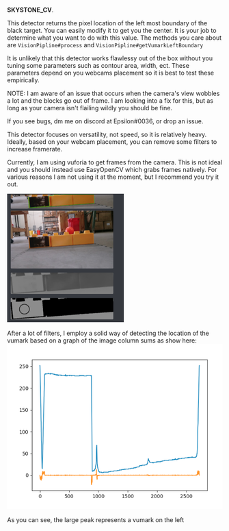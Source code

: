 **SKYSTONE_CV**. 

This detector returns the pixel location of the left most boundary of the black target. 
You can easily modify it to get you the center. 
It is your job to determine what you want to do with this value.
The methods you care about are 
`VisionPipline#process` and `VisionPipline#getVumarkLeftBoundary`

It is unlikely that this detector works flawlessy out of the box without you tuning some parameters such as contour area, width, ect. These parameters depend on you webcams placement so it is best to test these empirically. 

NOTE:
I am aware of an issue that occurs when the camera's view wobbles a lot and the blocks go out of frame. 
I am looking into a fix for this, but as long as your camera isn't flailing wildly you should be fine. 

If you see bugs, dm me on discord at Epsilon#0036, or drop an issue.

This detector focuses on versatility, not speed, so it is relatively heavy. Ideally, based on your webcam placement, you can remove some filters to increase framerate. 

Currently, I am using vuforia to get frames from the camera. This is not ideal and you should instead use EasyOpenCV which grabs frames natively. For various reasons I am not using it at the moment, but I recommend you try it out. 

![img](pic.png)

After a lot of filters, I employ a solid way of detecting the location of the vumark based on a graph of the image column sums as show here:
![img](graph.png)

As you can see, the large peak represents a vumark on the left

